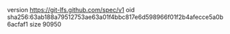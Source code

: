 version https://git-lfs.github.com/spec/v1
oid sha256:63ab188a79512753ae63a01f4bbc817e6d598966f01f2b4afecce5a0b6acfaf1
size 90950
